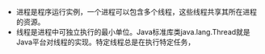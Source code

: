 + 进程是程序运行实例，一个进程可以包含多个线程，这些线程共享其所在进程的资源。
+ 线程是进程中可独立执行的最小单位。Java标准库类java.lang.Thread就是Java平台对线程的实现。特定线程总是在执行特定任务，